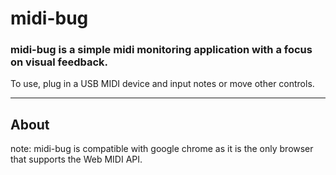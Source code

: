 # midi-bug

### midi-bug is a simple midi monitoring application with a focus on visual feedback.

To use, plug in a USB MIDI device and input notes or move other controls.

---

## About

note: midi-bug is compatible with google chrome as it is the only browser that supports the Web MIDI API.
